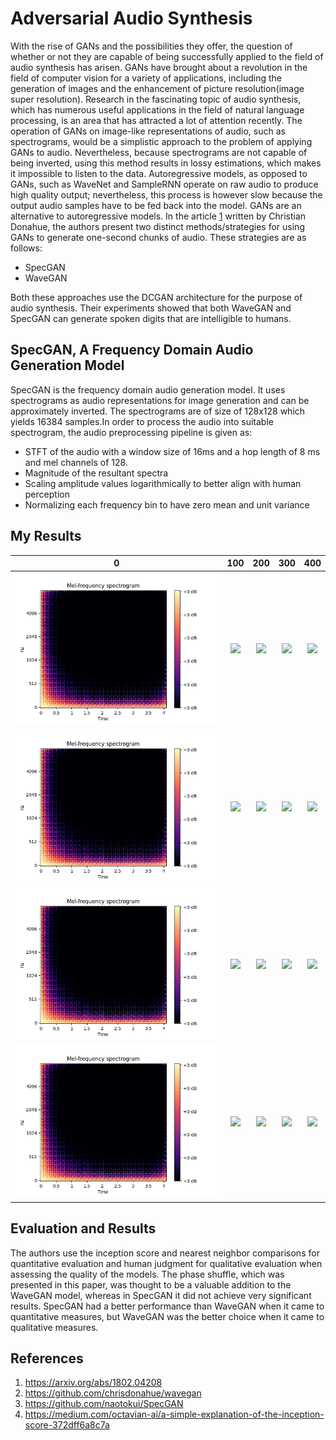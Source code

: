 # Adversarial Audio Synthesis

With the rise of GANs and the possibilities they offer, the question of whether or not they are capable of being successfully applied to the field of audio synthesis has arisen. GANs have brought about a revolution in the field of computer vision for a variety of applications, including the generation of images and the enhancement of picture resolution(image super resolution). Research in the fascinating topic of audio synthesis, which has numerous useful applications in the field of natural language processing, is an area that has attracted a lot of attention recently. The operation of GANs on image-like representations of audio, such as spectrograms, would be a simplistic approach to the problem of applying GANs to audio. Nevertheless, because spectrograms are not capable of being inverted, using this method results in lossy estimations, which makes it impossible to listen to the data.
Autoregressive models, as opposed to GANs, such as WaveNet and SampleRNN operate on raw audio to produce high quality output; nevertheless, this process is however slow because the output audio samples have to be fed back into the model. GANs are an alternative to autoregressive models. In the article [1] written by Christian Donahue, the authors present two distinct methods/strategies for using GANs to generate one-second chunks of audio. These strategies are as follows:
- SpecGAN
- WaveGAN

Both these approaches use the DCGAN architecture for the purpose of audio synthesis. Their experiments showed that both WaveGAN and SpecGAN can generate spoken digits that are intelligible to humans.

## SpecGAN, A Frequency Domain Audio Generation Model
SpecGAN is the frequency domain audio generation model. It uses spectrograms as audio representations for image generation and can be approximately inverted. The spectrograms are of size of 128x128 which yields 16384 samples.In order to process the audio into suitable spectrogram, the audio preprocessing pipeline is given as:
- STFT of the audio with a window size of 16ms and a hop length of 8 ms and mel channels of 128.
- Magnitude of the resultant spectra
- Scaling amplitude values logarithmically to better align with human perception
- Normalizing each frequency bin to have zero mean and unit variance

## My Results
|              0              |             100             |             200             |             300             |             400             |
|:---------------------------:|:---------------------------:|:---------------------------:|:---------------------------:|:---------------------------:|
| ![](images/generated_epoch_0/0.png) | ![](https://bit.ly/3XV2HE3) | ![](https://bit.ly/3XV2HE3) | ![](https://bit.ly/3XV2HE3) | ![](https://bit.ly/3XV2HE3) | 
| ![](images/generated_epoch_0/1.png) | ![](https://bit.ly/3XV2HE3) | ![](https://bit.ly/3XV2HE3) | ![](https://bit.ly/3XV2HE3) | ![](https://bit.ly/3XV2HE3) |
| ![](images/generated_epoch_0/2.png) | ![](https://bit.ly/3XV2HE3) | ![](https://bit.ly/3XV2HE3) | ![](https://bit.ly/3XV2HE3) | ![](https://bit.ly/3XV2HE3) |
| ![](images/generated_epoch_0/3.png) | ![](https://bit.ly/3XV2HE3) | ![](https://bit.ly/3XV2HE3) | ![](https://bit.ly/3XV2HE3) | ![](https://bit.ly/3XV2HE3) |


## Evaluation and Results
The authors use the inception score and nearest neighbor comparisons for quantitative evaluation and human judgment for qualitative evaluation when assessing the quality of the models. The phase shuffle, which was presented in this paper, was thought to be a valuable addition to the WaveGAN model, whereas in SpecGAN it did not achieve very significant results. SpecGAN had a better performance than WaveGAN when it came to quantitative measures, but WaveGAN was the better choice when it came to qualitative measures.


## References
1. https://arxiv.org/abs/1802.04208
2. https://github.com/chrisdonahue/wavegan
3. https://github.com/naotokui/SpecGAN
4. https://medium.com/octavian-ai/a-simple-explanation-of-the-inception-score-372dff6a8c7a

[1]: https://arxiv.org/abs/1802.04208
